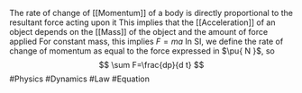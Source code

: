 The rate of change of [[Momentum]] of a body is directly proportional to the resultant force acting upon it
This implies that the [[Acceleration]] of an object depends on the [[Mass]] of the object and the amount of force applied
For constant mass, this implies $F=ma$
In SI, we define the rate of change of momentum as equal to the force expressed in $\pu{ N }$, so
$$
\sum F=\frac{dp}{d t}
$$
#Physics #Dynamics #Law #Equation